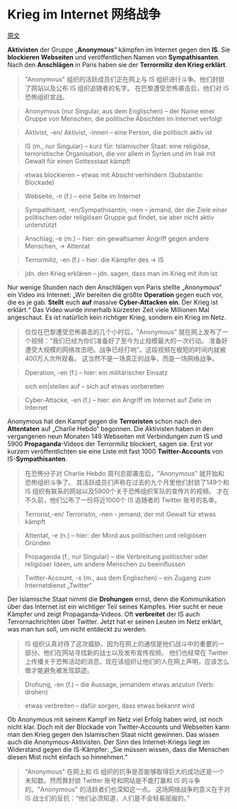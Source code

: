 # Krieg im Internet 网络战争
[原文](http://www.dw.com/de/krieg-im-internet/a-18862789)

**Aktivisten** der Gruppe „**Anonymous**“ kämpfen im Internet gegen den **IS**. 
Sie **blockieren** **Webseiten** und veröffentlichen Namen von **Sympathisanten**. 
Nach den **Anschlägen** in Paris haben sie der **Terrormiliz** **den Krieg erklärt**.

> "Anonymous" 组织的活跃成员们正在网上与 IS 组织进行斗争。他们封锁了网站以及公布 IS 组织追随者的名字。
在巴黎遭受恐怖袭击后，他们对 IS 恐怖组织宣战。

> Anonymous (nur Singular, aus dem Englischen) – der Name einer Gruppe von Menschen, die politische Absichten im Internet verfolgt

> Aktivist, -en/ Aktivist, -innen – eine Person, die politisch aktiv ist

> IS (m., nur Singular) – kurz für: Islamischer Staat: eine religiöse, terroristische Organisation, die vor allem in Syrien und im Irak mit Gewalt für einen Gottesstaat kämpft

> etwas blockieren – etwas mit Absicht verhindern (Substantiv: Blockade)

> Webseite, -n (f.) – eine Seite im Internet

> Sympathisant, -en/Sympathisantin, -nen – jemand, der die Ziele einer politischen oder religiösen Gruppe gut findet, sie aber nicht aktiv unterstützt

> Anschlag, -e (m.) – hier: ein gewaltsamer Angriff gegen andere Menschen, → Attentat

> Terrormiliz, -en (f.) – hier. die Kämpfer des → IS

> jdn. den Krieg erklären – jdn. sagen, dass man im Krieg mit ihm ist

Nur wenige Stunden nach den Anschlägen von Paris stellte „Anonymous“ ein Video ins Internet: 
„Wir bereiten die größte **Operation** gegen euch vor, die es je gab. 
**Stellt** euch **auf** massive **Cyber-Attacken** **ein**. Der Krieg ist erklärt.“ 
Das Video wurde innerhalb kürzester Zeit viele Millionen Mal angeschaut. 
Es ist natürlich kein richtiger Krieg, sondern ein Krieg im Netz.

> 仅仅在巴黎遭受恐怖袭击的几个小时后，"Anonymous" 就在网上发布了一个视频：“我们已经为你们准备好了至今为止规模最大的一次行动。
准备好遭受大规模的网络攻击吧。战争已经打响”。这段视频在极短的时间内就被400万人次所观看。
这当然不是一场真正的战争，而是一场网络战争。

> Operation, -en (f.) – hier: ein militärischer Einsatz

> sich ein|stellen auf – sich auf etwas vorbereiten

> Cyber-Attacke, -en (f.) – hier: ein Angriff im Internet auf Ziele im Internet

Anonymous hat den Kampf gegen die **Terroristen** schon nach den **Attentaten** auf „Charlie Hebdo“ begonnen. 
Die Aktivisten haben in den vergangenen neun Monaten 149 Webseiten mit Verbindungen zum IS und 5900 **Propaganda**-Videos der Terrormiliz blockiert, sagen sie. 
Erst vor kurzem veröffentlichten sie eine Liste mit fast 1000 **Twitter-Accounts** von IS-**Sympathisanten**.

> 在恐怖分子对 Charlie Hebdo 周刊总部袭击后，"Anonymous" 就开始和恐怖组织斗争了。
其活跃成员们声称在过去的九个月里他们封锁了149个和 IS 组织有联系的网站以及5900个关于恐怖组织军队的宣传片的视频。
才在不久前，他们公布了一份将近1000个 IS 追随者的 Twitter 账号的名单。

> Terrorist,-en/ Terroristin, -nen - jemand, der mit Gewalt für etwas kämpft

> Attentat, -e (n.) – hier: der Mord aus politischen und religiösen Gründen

> Propaganda (f., nur Singular) – die Verbreitung politischer oder religiöser Ideen, um andere Menschen zu beeinflussen

> Twitter-Account, -s (m., aus dem Englischen) – ein Zugang zum Internetdienst „Twitter“

Der Islamische Staat nimmt die **Drohungen** ernst, denn die Kommunikation über das Internet ist ein wichtiger Teil seines Kampfes. 
Hier sucht er neue Kämpfer und zeigt Propaganda-Videos. 
Oft **verbreitet** der IS auch Terrornachrichten über Twitter. 
Jetzt hat er seinen Leuten im Netz erklärt, was man tun soll, um nicht entdeckt zu werden.

> IS 组织认真对待了这次威胁，因为在网上的通信是他们战斗中的重要的一部分。他们在网站寻找新的战士以及发布宣传视频。
他们也经常在 Twitter 上传播关于恐怖活动的消息。现在该组织让他们的人在网上声明，应该怎么做才能避免被发现踪迹。

> Drohung, -en (f.) – die Aussage, jemandem etwas anzutun (Verb: drohen)

> etwas verbreiten – dafür sorgen, dass etwas bekannt wird

Ob Anonymous mit seinem Kampf im Netz viel Erfolg haben wird, ist noch nicht klar. 
Doch mit der Blockade von Twitter-Accounts und Webseiten kann man den Krieg gegen den Islamischen Staat nicht gewinnen. 
Das wissen auch die Anonymous-Aktivisten. 
Der Sinn des Internet-Kriegs liegt im Widerstand gegen die IS-Kämpfer: „Sie müssen wissen, dass die Menschen diesen Mist nicht einfach so hinnehmen."

> "Anonymous" 在网上和 IS 组织的抗争是否能够取得巨大的成功还是一个未知数。然而靠封锁 Twitter 账号和网站是不能打赢和 IS 的斗争的。"Anonymous" 的活跃者们也深知这一点。
这场网络战争的意义在于对 IS 战士们的反抗：“他们必须知道，人们是不会轻易屈服的。”